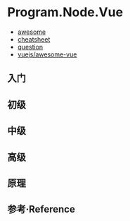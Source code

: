 ---
---

# Program.Node.Vue

- [awesome](./awesome.md)
- [cheatsheet](./cheatsheet.md)
- [question](./question.md)
- [vuejs/awesome-vue](./vuejs.awesome-vue.md)

## 入门

## 初级

## 中级

## 高级

## 原理

## 参考·Reference
